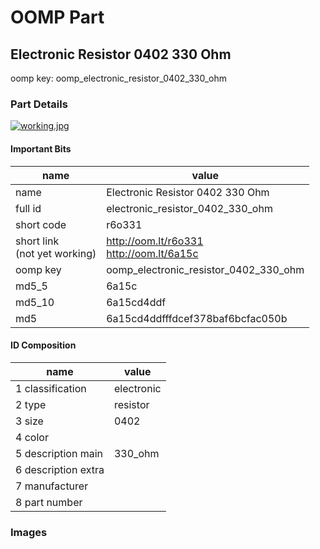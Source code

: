 # OOMP Part  
## Electronic Resistor 0402 330 Ohm  
  
oomp key: oomp_electronic_resistor_0402_330_ohm  
  
### Part Details  
  
[![working.jpg](working_600.jpg)](working.jpg)  
  
#### Important Bits  
| name | value | 
| --- | --- | 
| name | Electronic Resistor 0402 330 Ohm | 
| full id | electronic_resistor_0402_330_ohm | 
| short code | r6o331 | 
| short link<br>(not yet working) | http://oom.lt/r6o331<br>http://oom.lt/6a15c | 
| oomp key | oomp_electronic_resistor_0402_330_ohm | 
| md5_5 | 6a15c | 
| md5_10 | 6a15cd4ddf | 
| md5 | 6a15cd4ddfffdcef378baf6bcfac050b | 
#### ID Composition  
| name | value | 
| --- | --- | 
| 1 classification | electronic | 
| 2 type | resistor | 
| 3 size | 0402 | 
| 4 color |  | 
| 5 description main | 330_ohm | 
| 6 description extra |  | 
| 7 manufacturer |  | 
| 8 part number |  | 
### Images  
